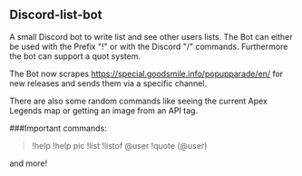 ## Discord-list-bot
A small Discord bot to write list and see other users lists. The Bot can either be used with the Prefix "!" or with the Discord "/" commands.
Furthermore the bot can support a quot system.

The Bot now scrapes https://special.goodsmile.info/popupparade/en/ for new releases and sends them via a specific channel.

There are also some random commands like seeing the current Apex Legends map or getting an image from an API tag.

###Important commands:
> !help
> !help pic
> !list
> !listof @user
> !quote (@user)

and more!
